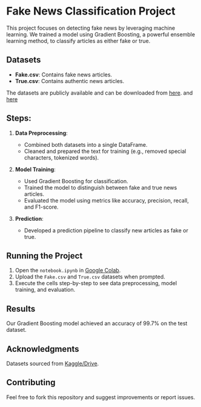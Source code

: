 # Fake News Classification Project

This project focuses on detecting fake news by leveraging machine learning. We trained a model using Gradient Boosting, a powerful ensemble learning method, to classify articles as either fake or true.

## Datasets
- **Fake.csv**: Contains fake news articles.
- **True.csv**: Contains authentic news articles.

The datasets are publicly available and can be downloaded from [here](https://drive.google.com/drive/folders/1ByadNwMrPyds53cA6SDCHLelTAvIdoF_?usp=sharing). 
and [here](https://drive.google.com/drive/folders/1YYrB6bqj_gptS9C44X5ma4gmLTkMfKDr?usp=sharing)

## Steps:
1. **Data Preprocessing**:
    - Combined both datasets into a single DataFrame.
    - Cleaned and prepared the text for training (e.g., removed special characters, tokenized words).

2. **Model Training**:
    - Used Gradient Boosting for classification.
    - Trained the model to distinguish between fake and true news articles.
    - Evaluated the model using metrics like accuracy, precision, recall, and F1-score.

3. **Prediction**:
    - Developed a prediction pipeline to classify new articles as fake or true.

## Running the Project
1. Open the `notebook.ipynb` in [Google Colab](https://colab.research.google.com/).
2. Upload the `Fake.csv` and `True.csv` datasets when prompted.
3. Execute the cells step-by-step to see data preprocessing, model training, and evaluation.

## Results
Our Gradient Boosting model achieved an accuracy of 99.7% on the test dataset.

## Acknowledgments
Datasets sourced from [Kaggle/Drive](https://drive.google.com/drive/folders/1ByadNwMrPyds53cA6SDCHLelTAvIdoF_?usp=sharing).

## Contributing
Feel free to fork this repository and suggest improvements or report issues.
